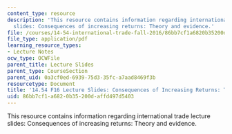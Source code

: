 ```yaml
---
content_type: resource
description: 'This resource contains information regarding international trade lecture
  slides: Consequences of increasing returns: Theory and evidence.'
file: /courses/14-54-international-trade-fall-2016/86bb7cf1a6820b35200daffd497d5403_MIT14_54F16_Lecture_18.pdf
file_type: application/pdf
learning_resource_types:
- Lecture Notes
ocw_type: OCWFile
parent_title: Lecture Slides
parent_type: CourseSection
parent_uid: 0a3cf0ed-6939-75d3-35fc-a7aad8469f3b
resourcetype: Document
title: '14.54 F16 Lecture Slides: Consequences of Increasing Returns: Theory and Evidence'
uid: 86bb7cf1-a682-0b35-200d-affd497d5403
---
```

This resource contains information regarding international trade lecture slides: Consequences of increasing returns: Theory and evidence.

